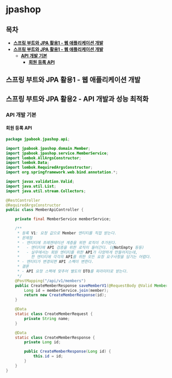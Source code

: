 # jpashop
## 목차
* **[스프링 부트와 JPA 활용1 - 웹 애플리케이션 개발](#스프링-부트와-JPA-활용1---웹-애플리케이션-개발)**
* **[스프링 부트와 JPA 활용1 - 웹 애플리케이션 개발](#스프링-부트와-JPA-활용1---웹-애플리케이션-개발)**
  * **[API 개발 기본](#API-개발-기본)**
    * **[회원 등록 API](#회원-등록-API)**

## 스프링 부트와 JPA 활용1 - 웹 애플리케이션 개발
## 스프링 부트와 JPA 활용2 - API 개발과 성능 최적화
### API 개발 기본
#### 회원 등록 API
```java
package jpabook.jpashop.api;

import jpabook.jpashop.domain.Member;
import jpabook.jpashop.service.MemberService;
import lombok.AllArgsConstructor;
import lombok.Data;
import lombok.RequiredArgsConstructor;
import org.springframework.web.bind.annotation.*;

import javax.validation.Valid;
import java.util.List;
import java.util.stream.Collectors;

@RestController
@RequiredArgsConstructor
public class MemberApiController {

    private final MemberService memberService;

    /**
     * 등록 V1: 요청 값으로 Member 엔티티를 직접 받는다.
     * 문제점
     * - 엔티티에 프레젠테이션 계층을 위한 로직이 추가된다.
     *   - 엔티티에 API 검증을 위한 로직이 들어간다. (@NotEmpty 등등)
     *   - 실무에서는 회원 엔티티를 위한 API가 다양하게 만들어지는데, 
     *     한 엔티티에 각각의 API를 위한 모든 요청 요구사항을 담기는 어렵다.
     * - 엔티티가 변경되면 API 스펙이 변한다.
     * 결론
     * - API 요청 스펙에 맞추어 별도의 DTO를 파라미터로 받는다.
     */
    @PostMapping("/api/v1/members")
    public CreateMemberResponse saveMemberV1(@RequestBody @Valid Member member) {
        Long id = memberService.join(member);
        return new CreateMemberResponse(id);
    }

    @Data
    static class CreateMemberRequest {
        private String name;
    }

    @Data
    static class CreateMemberResponse {
        private Long id;

        public CreateMemberResponse(Long id) {
            this.id = id;
        }
    }
}
```

